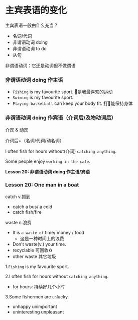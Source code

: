 # 主宾表语的变化

主宾表语一般由什么充当？
* 名词/代词
* 非谓语动词 doing
* 非谓语动词 to do
* 从句

非谓语动词：它还是动词但不做谓语

### 非谓语动词 doing 作主语
* `Fishing` is my favourite sport. 🎣是我最喜欢的运动
* `Swiming` is my favourite sport.
* `Playing basketball` can keep your body fit. 打🏀能保持身体

### 非谓语动词 doing 作宾语（介词后/及物动词后）
介宾 & 动宾

介词后+（名词/代词/动名词）

I often fish for hours without(介词) `catching anything`.

Some people enjoy `working in the cafe`.

**Lesson 20: 非谓语动词 doing 作主语/宾语**

### Lesson 20: One man in a boat

catch v.抓到
* catch a bus/ a cold
* catch fish/fire

waste n.浪费
* It is `a waste of` time/ money / food
  * 这是一种时间上的浪费
* Don't waste(v.) your time.
* recyclable 可回收♻️
* other waste 其它垃圾

1.`Fishing` is my favourite sport.

2.I often fish for hours without `catching anything`.
* for hours: 持续好几个小时

3.Some fishermen are `un`lucky.
* unhappy   unimportant
* uninteresting  unpleasant





